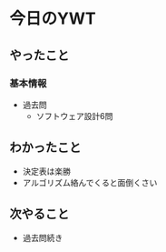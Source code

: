 # 今日のYWT

## やったこと

### 基本情報

- 過去問
  - ソフトウェア設計6問

## わかったこと

- 決定表は楽勝
- アルゴリズム絡んでくると面倒くさい

## 次やること

- 過去問続き